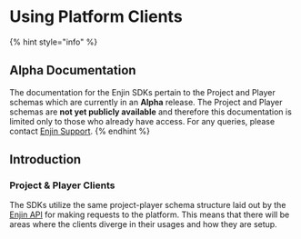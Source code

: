 # Using Platform Clients

{% hint style="info" %}
## Alpha Documentation

The documentation for the Enjin SDKs pertain to the Project and Player schemas which are currently in an **Alpha** release. The Project and Player schemas are **not yet publicly available** and therefore this documentation is limited only to those who already have access. For any queries, please contact [Enjin Support](mailto:support@enjin.io).
{% endhint %}

## Introduction

### Project & Player Clients

The SDKs utilize the same project-player schema structure laid out by the [Enjin API](../../core-api/project-and-player-requests/) for making requests to the platform. This means that there will be areas where the clients diverge in their usages and how they are setup.

